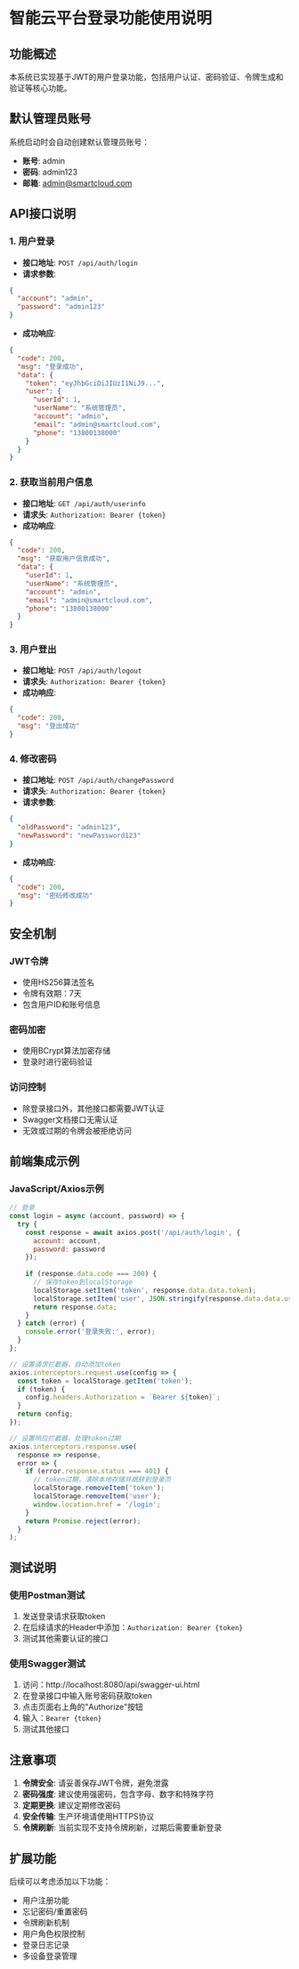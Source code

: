 # 智能云平台登录功能使用说明

## 功能概述

本系统已实现基于JWT的用户登录功能，包括用户认证、密码验证、令牌生成和验证等核心功能。

## 默认管理员账号

系统启动时会自动创建默认管理员账号：
- **账号**: admin
- **密码**: admin123
- **邮箱**: admin@smartcloud.com

## API接口说明

### 1. 用户登录
- **接口地址**: `POST /api/auth/login`
- **请求参数**:
```json
{
  "account": "admin",
  "password": "admin123"
}
```
- **成功响应**:
```json
{
  "code": 200,
  "msg": "登录成功",
  "data": {
    "token": "eyJhbGciOiJIUzI1NiJ9...",
    "user": {
      "userId": 1,
      "userName": "系统管理员",
      "account": "admin",
      "email": "admin@smartcloud.com",
      "phone": "13800138000"
    }
  }
}
```

### 2. 获取当前用户信息
- **接口地址**: `GET /api/auth/userinfo`
- **请求头**: `Authorization: Bearer {token}`
- **成功响应**:
```json
{
  "code": 200,
  "msg": "获取用户信息成功",
  "data": {
    "userId": 1,
    "userName": "系统管理员",
    "account": "admin",
    "email": "admin@smartcloud.com",
    "phone": "13800138000"
  }
}
```

### 3. 用户登出
- **接口地址**: `POST /api/auth/logout`
- **请求头**: `Authorization: Bearer {token}`
- **成功响应**:
```json
{
  "code": 200,
  "msg": "登出成功"
}
```

### 4. 修改密码
- **接口地址**: `POST /api/auth/changePassword`
- **请求头**: `Authorization: Bearer {token}`
- **请求参数**:
```json
{
  "oldPassword": "admin123",
  "newPassword": "newPassword123"
}
```
- **成功响应**:
```json
{
  "code": 200,
  "msg": "密码修改成功"
}
```

## 安全机制

### JWT令牌
- 使用HS256算法签名
- 令牌有效期：7天
- 包含用户ID和账号信息

### 密码加密
- 使用BCrypt算法加密存储
- 登录时进行密码验证

### 访问控制
- 除登录接口外，其他接口都需要JWT认证
- Swagger文档接口无需认证
- 无效或过期的令牌会被拒绝访问

## 前端集成示例

### JavaScript/Axios示例
```javascript
// 登录
const login = async (account, password) => {
  try {
    const response = await axios.post('/api/auth/login', {
      account: account,
      password: password
    });
    
    if (response.data.code === 200) {
      // 保存token到localStorage
      localStorage.setItem('token', response.data.data.token);
      localStorage.setItem('user', JSON.stringify(response.data.data.user));
      return response.data;
    }
  } catch (error) {
    console.error('登录失败:', error);
  }
};

// 设置请求拦截器，自动添加token
axios.interceptors.request.use(config => {
  const token = localStorage.getItem('token');
  if (token) {
    config.headers.Authorization = `Bearer ${token}`;
  }
  return config;
});

// 设置响应拦截器，处理token过期
axios.interceptors.response.use(
  response => response,
  error => {
    if (error.response.status === 401) {
      // token过期，清除本地存储并跳转到登录页
      localStorage.removeItem('token');
      localStorage.removeItem('user');
      window.location.href = '/login';
    }
    return Promise.reject(error);
  }
);
```

## 测试说明

### 使用Postman测试
1. 发送登录请求获取token
2. 在后续请求的Header中添加：`Authorization: Bearer {token}`
3. 测试其他需要认证的接口

### 使用Swagger测试
1. 访问：http://localhost:8080/api/swagger-ui.html
2. 在登录接口中输入账号密码获取token
3. 点击页面右上角的"Authorize"按钮
4. 输入：`Bearer {token}`
5. 测试其他接口

## 注意事项

1. **令牌安全**: 请妥善保存JWT令牌，避免泄露
2. **密码强度**: 建议使用强密码，包含字母、数字和特殊字符
3. **定期更换**: 建议定期修改密码
4. **安全传输**: 生产环境请使用HTTPS协议
5. **令牌刷新**: 当前实现不支持令牌刷新，过期后需要重新登录

## 扩展功能

后续可以考虑添加以下功能：
- 用户注册功能
- 忘记密码/重置密码
- 令牌刷新机制
- 用户角色权限控制
- 登录日志记录
- 多设备登录管理 